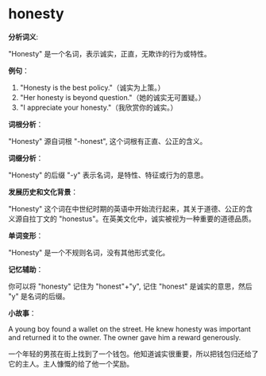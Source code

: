 # honesty

**分析词义**:

  

"Honesty" 是一个名词，表示诚实，正直，无欺诈的行为或特性。

  

**例句**：

  

1.  "Honesty is the best policy."（诚实为上策。）
2.  "Her honesty is beyond question."（她的诚实无可置疑。）
3.  "I appreciate your honesty."（我欣赏你的诚实。）

  

**词根分析**：

  

"Honesty" 源自词根 "-honest", 这个词根有正直、公正的含义。

  

**词缀分析**：

  

"Honesty" 的后缀 "-y" 表示名词，是特性、特征或行为的意思。

  

**发展历史和文化背景**：

  

"Honesty" 这个词在中世纪时期的英语中开始流行起来，其关于道德、公正的含义源自拉丁文的 "honestus"。在英美文化中，诚实被视为一种重要的道德品质。

  

**单词变形**：

  

"Honesty" 是一个不规则名词，没有其他形式变化。

  

**记忆辅助**：

  

你可以将 "honesty" 记住为 "honest"+"y", 记住 "honest" 是诚实的意思，然后 "y" 是名词的后缀。

  

**小故事**：

  

A young boy found a wallet on the street. He knew honesty was important and returned it to the owner. The owner gave him a reward generously.

  

一个年轻的男孩在街上找到了一个钱包。他知道诚实很重要，所以把钱包归还给了它的主人。主人慷慨的给了他一个奖励。
